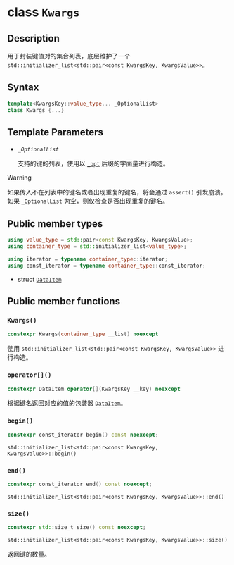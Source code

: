 # class `Kwargs`

## Description

用于封装键值对的集合列表，底层维护了一个 
`std::initializer_list<std::pair<const KwargsKey, KwargsValue>>`。

## Syntax

```cpp
template<KwargsKey::value_type... _OptionalList>
class Kwargs {...}
```

## Template Parameters

- _`_OptionalList`_

    支持的键的列表，使用以 [`_opt`](./operator%20_opt.md) 后缀的字面量进行构造。

> [!WARNING]
> 如果传入不在列表中的键名或者出现重复的键名，将会通过 `assert()` 引发崩溃。  
> 如果 `_OptionalList` 为空，则仅检查是否出现重复的键名。

## Public member types

```cpp
using value_type = std::pair<const KwargsKey, KwargsValue>;
using container_type = std::initializer_list<value_type>;

using iterator = typename container_type::iterator;
using const_iterator = typename container_type::const_iterator;
```

- struct [`DataItem`](./Kwargs_DataItem.md)

## Public member functions

### `Kwargs()`

```cpp
constexpr Kwargs(container_type __list) noexcept
```
  
使用 `std::initializer_list<std::pair<const KwargsKey, KwargsValue>>` 进行构造。

### `operator[]()`

```cpp
constexpr DataItem operator[](KwargsKey __key) noexcept
```

根据键名返回对应的值的包装器 [`DataItem`](./Kwargs_DataItem.md)。

### `begin()`

```cpp
constexpr const_iterator begin() const noexcept;
```

`std::initializer_list<std::pair<const KwargsKey, KwargsValue>>::begin()`

### `end()`

```cpp
constexpr const_iterator end() const noexcept;
```

`std::initializer_list<std::pair<const KwargsKey, KwargsValue>>::end()`

### `size()`

```cpp
constexpr std::size_t size() const noexcept;
```

`std::initializer_list<std::pair<const KwargsKey, KwargsValue>>::size()`

返回键的数量。